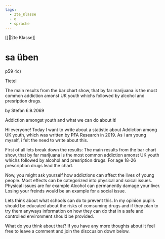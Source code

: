 ```yaml
---
tags:
  - 2te_Klasse
  - e
  - sprache
---
```

[[🥲2te Klasse]]

# sa üben

p59 4c)

Tietel

The main results from the bar chart show, that by far marijuana is the most common addiction amonst UK youth whichs followed by alcohol and presription drugs.

by Stefan 
6.9.2069

Addiction amongst youth and what we can do about it!

Hi everyone!
Today I want to write about a statistic about Addiction among UK youth, which was written by PFA Research in 2019. As i am young myself, i felt the need to write about this.

First of all lets break down the results: The main results from the bar chart show, that by far marijuana is the most common addiction amonst UK youth whichs followed by alcohol and presription drugs. For age 18-26 prescription drugs lead the chart.

Now, you might ask yourself how addictions can affect the lives of young people. Most effects can be categorized into physical and soical issues. Physical issues are for example Alcohol can permanently damage your liver. Losing your freinds would be an example for a social issue.

Lets think about what schools can do to prevent this. In my opinion pupils should be educated about the risks of comsuming drugs and if they plan to try them anyways information on how they can do that in a safe and controlled environment should be provided. 

What do you think about that? If you have any more thoughts about it feel free to leave a comment and join the disccusion down below.